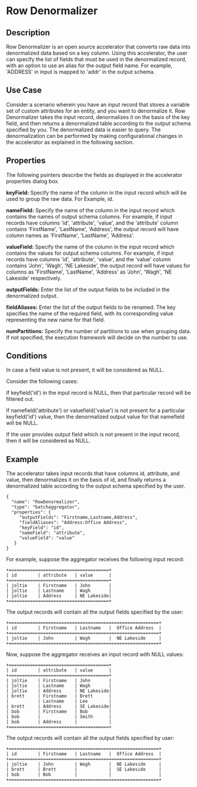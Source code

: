 # Row Denormalizer


Description
-----------
Row Denormalizer is an open source accelerator that converts raw data into denormalized data based on a key column. 
Using this accelerator, the user can specify the list of fields that must be used in the denormalized record, with an option to use an alias for the output field name. For example, 'ADDRESS' in input is mapped to 'addr' in the output schema. 

Use Case
--------
Consider a scenario wherein you have an input record that stores a variable set of custom attributes for an entity, and you want to denormalize it. Row Denormalizer takes the input record, denormalizes it on the basis of the key field, and then returns a denormalized table according to the output schema specified by you. The denormalized data is easier to query. The denormalization can be performed by making configurational changes in the accelerator as explained in the following section.

Properties
----------
The following pointers describe the fields as displayed in the accelerator properties dialog box.

**keyField:** Specify the name of the column in the input record which will be used to group the raw data. For Example, id.

**nameField:** Specify the name of the column in the input record which contains the names of output schema columns. For example, if input records have columns 'id', 'attribute', 'value', and the 'attribute' column contains 'FirstName', 'LastName',
 'Address', the output record will have column names as 'FirstName', 'LastName', 'Address'.

**valueField:** Specify the name of the column in the input record which contains the values for output schema columns. For
example, if input records have columns 'id', 'attribute', 'value', and the 'value' column contains 'John',
'Wagh', 'NE Lakeside', the output record will have values for columns as 'FirstName', 'LastName', 'Address' as 'John', 'Wagh', 'NE Lakeside' respectively.

**outputFields:** Enter the list of the output fields to be included in the denormalized output.

**fieldAliases:** Enter the list of the output fields to be renamed. The key specifies the name of the required field, with its corresponding value representing the new name for that field.

**numPartitions:** Specify the number of partitions to use when grouping data. If not specified, the execution framework will decide on the number to use.

Conditions
----------
In case a field value is not present, it will be considered as NULL.

Consider the following cases:

If keyfield('id') in the input record is NULL, then that particular record will be filtered out.

If namefield('attribute') or valuefield('value') is not present for a particular keyfield('id') value, then the denormalized output value for that namefield will be NULL.

If the user provides output field which is not present in the input record, then it will be considered as NULL.

Example
-------
The accelerator takes input records that have columns id, attribute, and value, then denormalizes it on the basis of id, and finally returns a denormalized table according to the output schema specified by the user.

    {
      "name": "RowDenormalizer",
      "type": "batchaggregator",
      "properties": {
         "outputFields": "Firstname,Lastname,Address",
         "fieldAliases": "Address:Office Address",
         "keyField": "id",
         "nameField": "attribute",
         "valueField": "value"
       }
    }

For example, suppose the aggregator receives the following input record:

    +======================================+
    | id        | attribute   | value      |
    +======================================+
    | joltie    | Firstname   | John       |
    | joltie    | Lastname    | Wagh       |
    | joltie    | Address     | NE Lakeside|
    +======================================+

The output records will contain all the output fields specified by the user:

    +=========================================================+
    | id        | Firstname   | Lastname   |  Office Address  |
    +=========================================================+
    | joltie    | John        | Wagh       |  NE Lakeside     |
    +=========================================================+


Now, suppose the aggregator receives an input record with NULL values:

    +======================================+
    | id        | attribute   | value      |
    +======================================+
    | joltie    | Firstname   | John       |
    | joltie    | Lastname    | Wagh       |
    | joltie    | Address     | NE Lakeside|
    | brett     | Firstname   | Brett      |
    |           | Lastname    | Lee        |
    | brett     | Address     | SE Lakeside|
    | bob       | Firstname   | Bob        |
    | bob       |             | Smith      |
    | bob       | Address     |            |
    +======================================+

The output records will contain all the output fields specified by user:

    +=========================================================+
    | id        | Firstname   | Lastname   |  Office Address  |
    +=========================================================+
    | joltie    | John        | Wagh       |  NE Lakeside     |
    | brett     | Brett       |            |  SE Lakeside     |
    | bob       | Bob         |            |                  |
    +=========================================================+
